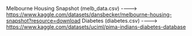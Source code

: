 Melbourne Housing Snapshot (melb_data.csv) ----> https://www.kaggle.com/datasets/dansbecker/melbourne-housing-snapshot?resource=download
Diabetes (diabetes.csv) ----> https://www.kaggle.com/datasets/uciml/pima-indians-diabetes-database
